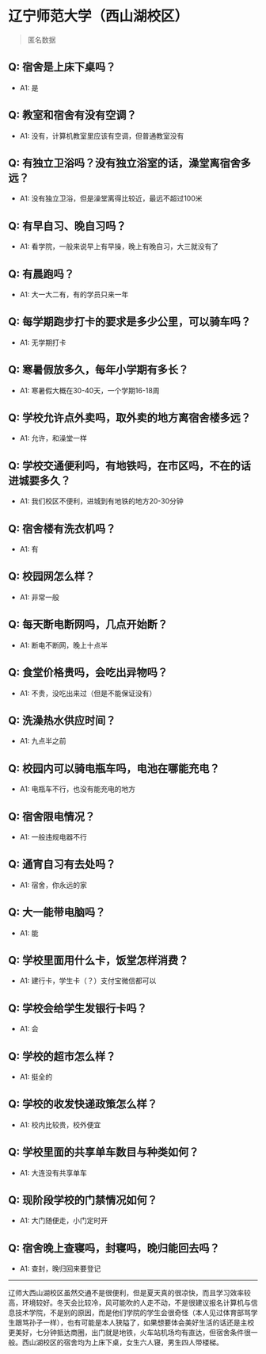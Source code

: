 # 辽宁师范大学（西山湖校区）
> 匿名数据
## Q: 宿舍是上床下桌吗？
- A1: 是
## Q: 教室和宿舍有没有空调？
- A1: 没有，计算机教室里应该有空调，但普通教室没有
## Q: 有独立卫浴吗？没有独立浴室的话，澡堂离宿舍多远？
- A1: 没有独立卫浴，但是澡堂离得比较近，最远不超过100米
## Q: 有早自习、晚自习吗？
- A1: 看学院，一般来说早上有早操，晚上有晚自习，大三就没有了
## Q: 有晨跑吗？
- A1: 大一大二有，有的学员只来一年
## Q: 每学期跑步打卡的要求是多少公里，可以骑车吗？
- A1: 无学期打卡
## Q: 寒暑假放多久，每年小学期有多长？
- A1: 寒暑假大概在30-40天，一个学期16-18周
## Q: 学校允许点外卖吗，取外卖的地方离宿舍楼多远？
- A1: 允许，和澡堂一样
## Q: 学校交通便利吗，有地铁吗，在市区吗，不在的话进城要多久？
- A1: 我们校区不便利，进城到有地铁的地方20-30分钟
## Q: 宿舍楼有洗衣机吗？
- A1: 有
## Q: 校园网怎么样？
- A1: 非常一般
## Q: 每天断电断网吗，几点开始断？
- A1: 断电不断网，晚上十点半
## Q: 食堂价格贵吗，会吃出异物吗？
- A1: 不贵，没吃出来过（但是不能保证没有）
## Q: 洗澡热水供应时间？
- A1: 九点半之前
## Q: 校园内可以骑电瓶车吗，电池在哪能充电？
- A1: 电瓶车不行，也没有能充电的地方
## Q: 宿舍限电情况？
- A1: 一般违规电器不行
## Q: 通宵自习有去处吗？
- A1: 宿舍，你永远的家
## Q: 大一能带电脑吗？
- A1: 能
## Q: 学校里面用什么卡，饭堂怎样消费？
- A1: 建行卡，学生卡（？）支付宝微信都可以
## Q: 学校会给学生发银行卡吗？
- A1: 会
## Q: 学校的超市怎么样？
- A1: 挺全的
## Q: 学校的收发快递政策怎么样？
- A1: 校内比较贵，校外便宜
## Q: 学校里面的共享单车数目与种类如何？
- A1: 大连没有共享单车
## Q: 现阶段学校的门禁情况如何？
- A1: 大门随便走，小门定时开
## Q: 宿舍晚上查寝吗，封寝吗，晚归能回去吗？
- A1: 查封，晚归回来要登记
***
辽师大西山湖校区虽然交通不是很便利，但是夏天真的很凉快，而且学习效率较高，环境较好。冬天会比较冷，风可能吹的人走不动，不是很建议报名计算机与信息技术学院，不是别的原因，而是他们学院的学生会很奇怪（本人见过体育部骂学生跟骂孙子一样），也有可能是本人狭隘了，如果想要体会美好生活的话还是主校更美好，七分钟抵达商圈，出门就是地铁，火车站机场均有直达，但宿舍条件很一般。西山湖校区的宿舍均为上床下桌，女生六人寝，男生四人带楼梯。
